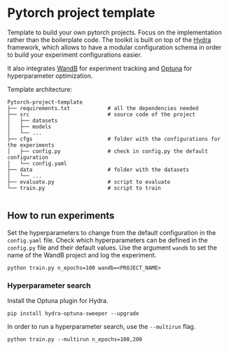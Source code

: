 # Pytorch project template
Template to build your own pytorch projects. Focus on the implementation rather than
the boilerplate code. The toolkit is built on top of the [Hydra](https://hydra.cc/docs/intro/) framework, which allows
to have a modular configuration schema in order to build your experiment configurations easier.

It also integrates [WandB](https://docs.wandb.ai/) for experiment tracking and 
[Optuna](https://optuna.org/) for hyperparameter optimization.

Template architecture:
```
Pytorch-project-template
├── requirements.txt            # all the dependencies needed
├── src                         # source code of the project
│   ├── datasets                
│   ├── models                  
│   └── ...
├── cfgs                        # folder with the configurations for the experiments
│   ├── config.py               # check in config.py the default configuration
│   └── config.yaml
├── data                        # folder with the datasets
│   └── ...
├── evaluate.py                 # script to evaluate
└── train.py                    # script to train
             
```
## How to run experiments
Set the hyperparameters to change from the default configuration in the `config.yaml` file. Check which hyperparameters can be defined in the `config.py` file and their default values.
Use the argument `wandb` to set the name of the WandB project and log the experiment.
```
python train.py n_epochs=100 wandb=<PROJECT_NAME>
```

### Hyperparameter search
Install the Optuna plugin for Hydra.
```
pip install hydra-optuna-sweeper --upgrade
```

In order to run a hyperparameter search, use the `--multirun` flag.
```
python train.py --multirun n_epochs=100,200
```

